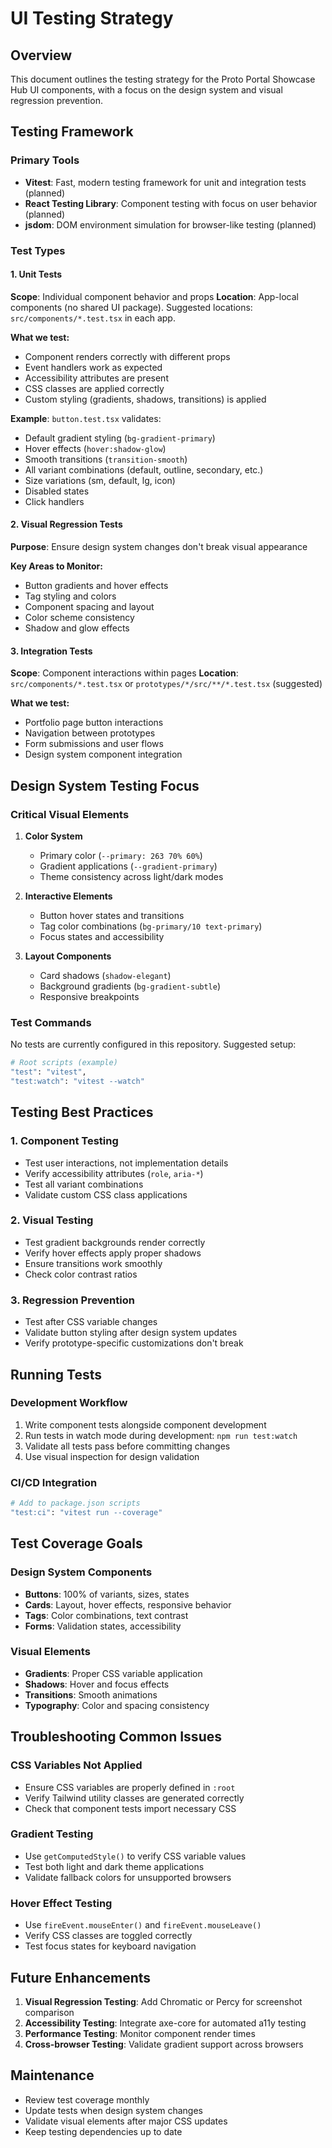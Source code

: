 # UI Testing Strategy

## Overview

This document outlines the testing strategy for the Proto Portal Showcase Hub UI components, with a focus on the design system and visual regression prevention.

## Testing Framework

### Primary Tools
- **Vitest**: Fast, modern testing framework for unit and integration tests (planned)
- **React Testing Library**: Component testing with focus on user behavior (planned)
- **jsdom**: DOM environment simulation for browser-like testing (planned)

### Test Types

#### 1. Unit Tests
**Scope**: Individual component behavior and props
**Location**: App-local components (no shared UI package). Suggested locations: `src/components/*.test.tsx` in each app.

**What we test:**
- Component renders correctly with different props
- Event handlers work as expected
- Accessibility attributes are present
- CSS classes are applied correctly
- Custom styling (gradients, shadows, transitions) is applied

**Example**: `button.test.tsx` validates:
- Default gradient styling (`bg-gradient-primary`)
- Hover effects (`hover:shadow-glow`)
- Smooth transitions (`transition-smooth`)
- All variant combinations (default, outline, secondary, etc.)
- Size variations (sm, default, lg, icon)
- Disabled states
- Click handlers

#### 2. Visual Regression Tests
**Purpose**: Ensure design system changes don't break visual appearance

**Key Areas to Monitor:**
- Button gradients and hover effects
- Tag styling and colors
- Component spacing and layout
- Color scheme consistency
- Shadow and glow effects

#### 3. Integration Tests
**Scope**: Component interactions within pages
**Location**: `src/components/*.test.tsx` or `prototypes/*/src/**/*.test.tsx` (suggested)

**What we test:**
- Portfolio page button interactions
- Navigation between prototypes
- Form submissions and user flows
- Design system component integration

## Design System Testing Focus

### Critical Visual Elements
1. **Color System**
   - Primary color (`--primary: 263 70% 60%`)
   - Gradient applications (`--gradient-primary`)
   - Theme consistency across light/dark modes

2. **Interactive Elements**
   - Button hover states and transitions
   - Tag color combinations (`bg-primary/10 text-primary`)
   - Focus states and accessibility

3. **Layout Components**
   - Card shadows (`shadow-elegant`)
   - Background gradients (`bg-gradient-subtle`)
   - Responsive breakpoints

### Test Commands

No tests are currently configured in this repository. Suggested setup:

```bash
# Root scripts (example)
"test": "vitest",
"test:watch": "vitest --watch"
```

## Testing Best Practices

### 1. Component Testing
- Test user interactions, not implementation details
- Verify accessibility attributes (`role`, `aria-*`)
- Test all variant combinations
- Validate custom CSS class applications

### 2. Visual Testing
- Test gradient backgrounds render correctly
- Verify hover effects apply proper shadows
- Ensure transitions work smoothly
- Check color contrast ratios

### 3. Regression Prevention
- Test after CSS variable changes
- Validate button styling after design system updates
- Verify prototype-specific customizations don't break

## Running Tests

### Development Workflow
1. Write component tests alongside component development
2. Run tests in watch mode during development: `npm run test:watch`
3. Validate all tests pass before committing changes
4. Use visual inspection for design validation

### CI/CD Integration
```bash
# Add to package.json scripts
"test:ci": "vitest run --coverage"
```

## Test Coverage Goals

### Design System Components
- **Buttons**: 100% of variants, sizes, states
- **Cards**: Layout, hover effects, responsive behavior
- **Tags**: Color combinations, text contrast
- **Forms**: Validation states, accessibility

### Visual Elements
- **Gradients**: Proper CSS variable application
- **Shadows**: Hover and focus effects
- **Transitions**: Smooth animations
- **Typography**: Color and spacing consistency

## Troubleshooting Common Issues

### CSS Variables Not Applied
- Ensure CSS variables are properly defined in `:root`
- Verify Tailwind utility classes are generated correctly
- Check that component tests import necessary CSS

### Gradient Testing
- Use `getComputedStyle()` to verify CSS variable values
- Test both light and dark theme applications
- Validate fallback colors for unsupported browsers

### Hover Effect Testing
- Use `fireEvent.mouseEnter()` and `fireEvent.mouseLeave()`
- Verify CSS classes are toggled correctly
- Test focus states for keyboard navigation

## Future Enhancements

1. **Visual Regression Testing**: Add Chromatic or Percy for screenshot comparison
2. **Accessibility Testing**: Integrate axe-core for automated a11y testing
3. **Performance Testing**: Monitor component render times
4. **Cross-browser Testing**: Validate gradient support across browsers

## Maintenance

- Review test coverage monthly
- Update tests when design system changes
- Validate visual elements after major CSS updates
- Keep testing dependencies up to date